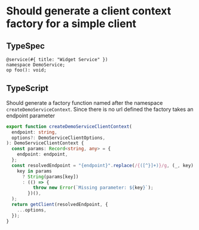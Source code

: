 # Should generate a client context factory for a simple client

## TypeSpec

```tsp
@service(#{ title: "Widget Service" })
namespace DemoService;
op foo(): void;
```

## TypeScript

Should generate a factory function named after the namespace `createDemoServiceContext`. Since there is no url defined the factory takes an endpoint parameter

```ts src/api/demoServiceClientContext.ts function createDemoServiceClientContext
export function createDemoServiceClientContext(
  endpoint: string,
  options?: DemoServiceClientOptions,
): DemoServiceClientContext {
  const params: Record<string, any> = {
    endpoint: endpoint,
  };
  const resolvedEndpoint = "{endpoint}".replace(/{([^}]+)}/g, (_, key) =>
    key in params
      ? String(params[key])
      : (() => {
          throw new Error(`Missing parameter: ${key}`);
        })(),
  );
  return getClient(resolvedEndpoint, {
    ...options,
  });
}
```
